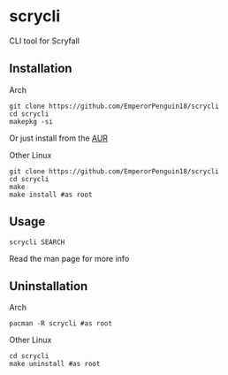 # scrycli
CLI tool for Scryfall

## Installation

Arch

```
git clone https://github.com/EmperorPenguin18/scrycli
cd scrycli
makepkg -si
```
Or just install from the [AUR](https://aur.archlinux.org/packages/scrycli)

Other Linux

```
git clone https://github.com/EmperorPenguin18/scrycli
cd scrycli
make
make install #as root
```

## Usage

```
scrycli SEARCH
```
Read the man page for more info

## Uninstallation

Arch

```
pacman -R scrycli #as root
```

Other Linux

```
cd scrycli
make uninstall #as root
```
